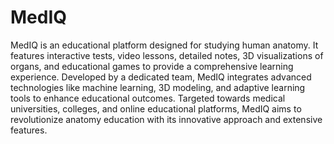# MedIQ


MedIQ is an educational platform designed for studying human anatomy. It features interactive tests, video lessons, detailed notes, 3D visualizations of organs, and educational games to provide a comprehensive learning experience. Developed by a dedicated team, MedIQ integrates advanced technologies like machine learning, 3D modeling, and adaptive learning tools to enhance educational outcomes. Targeted towards medical universities, colleges, and online educational platforms, MedIQ aims to revolutionize anatomy education with its innovative approach and extensive features.



